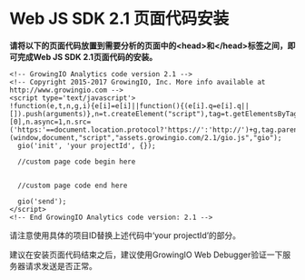 # Web JS SDK 2.1 页面代码安装

 **请将以下的页面代码放置到需要分析的页面中的&lt;head&gt;和&lt;/head&gt;标签之间，即可完成Web JS SDK 2.1页面代码的安装。**

```text
<!-- GrowingIO Analytics code version 2.1 -->
<!-- Copyright 2015-2017 GrowingIO, Inc. More info available at http://www.growingio.com -->
<script type='text/javascript'>
!function(e,t,n,g,i){e[i]=e[i]||function(){(e[i].q=e[i].q||[]).push(arguments)},n=t.createElement("script"),tag=t.getElementsByTagName("script")[0],n.async=1,n.src=('https:'==document.location.protocol?'https://':'http://')+g,tag.parentNode.insertBefore(n,tag)}(window,document,"script","assets.growingio.com/2.1/gio.js","gio");
  gio('init', 'your projectId', {});

  //custom page code begin here


  //custom page code end here

  gio('send');
</script>
<!-- End GrowingIO Analytics code version: 2.1 -->
```

请注意使用具体的项目ID替换上述代码中‘your  projectId’的部分。

建议在安装页面代码结束之后，建议使用GrowingIO Web Debugger验证一下服务器请求发送是否正常。

